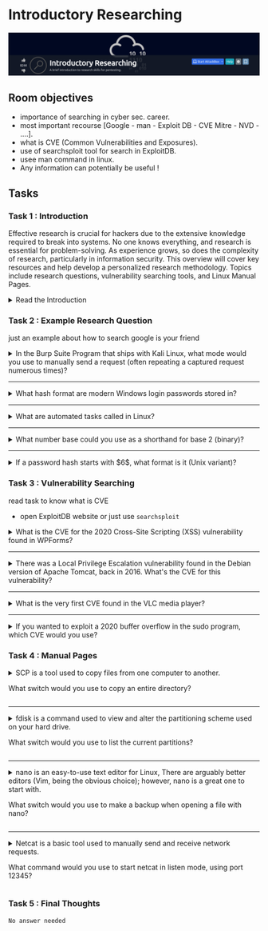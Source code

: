 # Introductory Researching

![banner](img/getting%20started/%20Introductory%20Researching/banner.png)

## Room objectives

- importance of searching in cyber sec. career.
- most important recourse [Google - man - Exploit DB - CVE Mitre - NVD - ....].
- what is CVE (Common Vulnerabilities and Exposures).
- use of searchsploit tool for search in ExploitDB.
- usee man command in linux.
- Any information can potentially be useful !

## Tasks

### Task 1 : Introduction

Effective research is crucial for hackers due to the extensive knowledge required to break into systems. No one knows everything, and research is essential for problem-solving. As experience grows, so does the complexity of research, particularly in information security. This overview will cover key resources and help develop a personalized research methodology. Topics include research questions, vulnerability searching tools, and Linux Manual Pages.

<details>
<summary>
Read the Introduction
</summary>
    
```
No answer needed
```
</details>

### Task 2 : Example Research Question

just an example about how to search google is your friend

<details>
<summary>
In the Burp Suite Program that ships with Kali Linux, what mode would you use to manually send a request (often repeating a captured request numerous times)?
</summary>

```text
Repeater
```

</details>

---

<details>
<summary>
What hash format are modern Windows login passwords stored in?
</summary>

```text
NTLM
```

</details>

---

<details>
<summary>
What are automated tasks called in Linux?
</summary>

```text
Cron Jobs
```

</details>

---

<details>
<summary>
What number base could you use as a shorthand for base 2 (binary)?
</summary>

```text
Base 16
```

</details>

---

<details>
<summary>
If a password hash starts with $6$, what format is it (Unix variant)?
</summary>

```text
sha512crypt
```

</details>

### Task 3 : Vulnerability Searching

read task to know what is CVE

- open ExploitDB website or just use `searchsploit`

<details>
<summary>
What is the CVE for the 2020 Cross-Site Scripting (XSS) vulnerability found in WPForms?
</summary>

![Alt text](img/getting%20started/%20Introductory%20Researching/CVE-2020-10385.png)

![Alt text](img/getting%20started/%20Introductory%20Researching/CVE-2020-10385%20Details.png)

```text
CVE-2020-10385
```

</details>

---

<details>
<summary>
There was a Local Privilege Escalation vulnerability found in the Debian version of Apache Tomcat, back in 2016. What's the CVE for this vulnerability?
</summary>

1. update your local exploitDB copy `searchsploit -u`
2. open terminal and type `searchsploit`
3. type key words of your search `searchsploit Apache Tomcat Debian`

    ![Alt text](img/getting%20started/%20Introductory%20Researching/CVE-2016-1240.png)

4. to get more info about exploit  `cat /usr/share/exploitdb/exploits/linux/local/40450.txt`

   ![Alt text](img/getting%20started/%20Introductory%20Researching/CVE-2016-1240%20details.png)

```text
CVE-2016-1240
```

</details>

---

<details>
<summary>
What is the very first CVE found in the VLC media player?
</summary>

1. open exploitDB and search for vlc & sort by date

    ![Alt text](img/getting%20started/%20Introductory%20Researching/CVE-2007-0017.png)

    ![Alt text](img/getting%20started/%20Introductory%20Researching/CVE-2007-0017%20Details.png)

```text
CVE-2007-0017
```

</details>

---

<details>
<summary>
If you wanted to exploit a 2020 buffer overflow in the sudo program, which CVE would you use?
</summary>

1. type key words of your search `searchsploit sudo 2020 buffer overflow`

    ![Alt text](img/getting%20started/%20Introductory%20Researching/CVE-2019-18634.png)

2. to get more info about exploit  `cat /usr/share/exploitdb/exploits/linux/dos/47995.txt`

   ![Alt text](img/getting%20started/%20Introductory%20Researching/CVE-2019-18634%20details.png)

```text
CVE-2019-18634
```

</details>

### Task 4 : Manual Pages

<details>
<summary>
SCP is a tool used to copy files from one computer to another.

What switch would you use to copy an entire directory?
</summary>

- by using `man` command combined with pipeline to `grep` to find specific string in manual page

![Alt text](img/getting%20started/%20Introductory%20Researching/man1.png)  

```text
-r
```

</details>

---

<details>
<summary>
fdisk is a command used to view and alter the partitioning scheme used on your hard drive.

What switch would you use to list the current partitions?
</summary>

- by using `man` command combined with pipeline to `grep` to find specific string in manual page

![Alt text](img/getting%20started/%20Introductory%20Researching/man2.png)

```text
-l
```

</details>

---

<details>
<summary>
nano is an easy-to-use text editor for Linux, There are arguably better editors (Vim, being the obvious choice); however, nano is a great one to start with.

What switch would you use to make a backup when opening a file with nano?
</summary>

- by using `man` command combined with pipeline to `grep` to find specific string in manual page

![Alt text](img/getting%20started/%20Introductory%20Researching/man3.png)

```text
-B
```

</details>

---

<details>
<summary>
Netcat is a basic tool used to manually send and receive network requests.

What command would you use to start netcat in listen mode, using port 12345?
</summary>

- by using `man` command combined with pipeline to `grep` to find specific string in manual page with `-e` ket for each word to find more than one

![Alt text](img/getting%20started/%20Introductory%20Researching/man4.png)

```text
nc -l -p 12345
```

</details>

### Task 5 : Final Thoughts

```text
No answer needed
```
